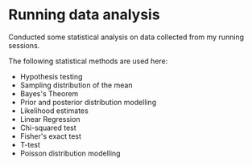 # Running data analysis

Conducted some statistical analysis on data collected from my running sessions.

The following statistical methods are used here:

- Hypothesis testing
- Sampling distribution of the mean
- Bayes's Theorem
- Prior and posterior distribution modelling
- Likelihood estimates
- Linear Regression
- Chi-squared test
- Fisher's exact test
- T-test
- Poisson distribution modelling
